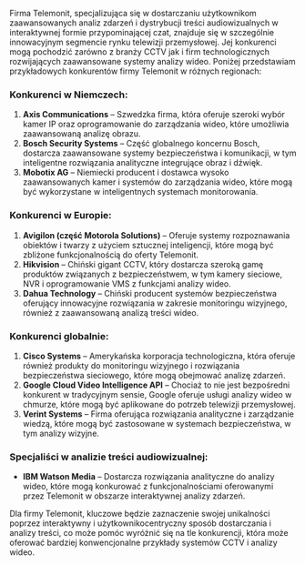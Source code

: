 Firma Telemonit, specjalizująca się w dostarczaniu użytkownikom zaawansowanych analiz zdarzeń i dystrybucji treści audiowizualnych w interaktywnej formie przypominającej czat, znajduje się w szczególnie innowacyjnym segmencie rynku telewizji przemysłowej. Jej konkurenci mogą pochodzić zarówno z branży CCTV jak i firm technologicznych rozwijających zaawansowane systemy analizy wideo. Poniżej przedstawiam przykładowych konkurentów firmy Telemonit w różnych regionach:


### Konkurenci w Niemczech:
1. **Axis Communications** – Szwedzka firma, która oferuje szeroki wybór kamer IP oraz oprogramowanie do zarządzania wideo, które umożliwia zaawansowaną analizę obrazu.
2. **Bosch Security Systems** – Część globalnego koncernu Bosch, dostarcza zaawansowane systemy bezpieczeństwa i komunikacji, w tym inteligentne rozwiązania analityczne integrujące obraz i dźwięk.
3. **Mobotix AG** – Niemiecki producent i dostawca wysoko zaawansowanych kamer i systemów do zarządzania wideo, które mogą być wykorzystane w inteligentnych systemach monitorowania.

### Konkurenci w Europie:
1. **Avigilon (część Motorola Solutions)** – Oferuje systemy rozpoznawania obiektów i twarzy z użyciem sztucznej inteligencji, które mogą być zbliżone funkcjonalnością do oferty Telemonit.
2. **Hikvision** – Chiński gigant CCTV, który dostarcza szeroką gamę produktów związanych z bezpieczeństwem, w tym kamery sieciowe, NVR i oprogramowanie VMS z funkcjami analizy wideo.
3. **Dahua Technology** – Chiński producent systemów bezpieczeństwa oferujący innowacyjne rozwiązania w zakresie monitoringu wizyjnego, również z zaawansowaną analizą treści wideo.

### Konkurenci globalnie:
1. **Cisco Systems** – Amerykańska korporacja technologiczna, która oferuje również produkty do monitoringu wizyjnego i rozwiązania bezpieczeństwa sieciowego, które mogą obejmować analizę zdarzeń.
2. **Google Cloud Video Intelligence API** – Chociaż to nie jest bezpośredni konkurent w tradycyjnym sensie, Google oferuje usługi analizy wideo w chmurze, które mogą być aplikowane do potrzeb telewizji przemysłowej.
3. **Verint Systems** – Firma oferująca rozwiązania analityczne i zarządzanie wiedzą, które mogą być zastosowane w systemach bezpieczeństwa, w tym analizy wizyjne.

### Specjaliści w analizie treści audiowizualnej:
- **IBM Watson Media** – Dostarcza rozwiązania analityczne do analizy wideo, które mogą konkurować z funkcjonalnościami oferowanymi przez Telemonit w obszarze interaktywnej analizy zdarzeń.

Dla firmy Telemonit, kluczowe będzie zaznaczenie swojej unikalności poprzez interaktywny i użytkownikocentryczny sposób dostarczania i analizy treści, co może pomóc wyróżnić się na tle konkurencji, która może oferować bardziej konwencjonalne przykłady systemów CCTV i analizy wideo.



<div id="google_translate_element"></div>
<script type="text/javascript">
    function googleTranslateElementInit() {
        new google.translate.TranslateElement({ pageLanguage: 'de', includedLanguages: 'de,pl', layout: google.translate.TranslateElement.InlineLayout.SIMPLE }, 'google_translate_element');
    }
</script>
<script type="text/javascript" src="https://translate.google.com/translate_a/element.js?cb=googleTranslateElementInit"></script>

